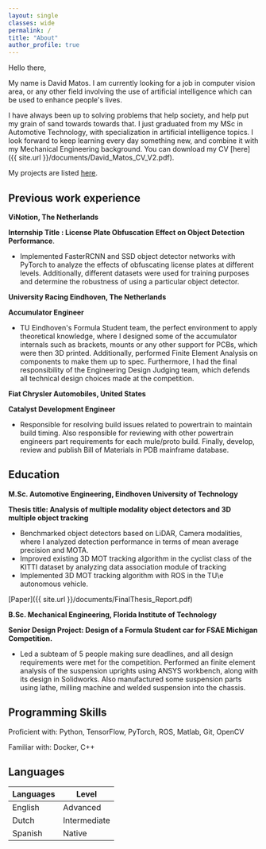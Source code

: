 ```yaml
---
layout: single
classes: wide
permalink: /
title: "About"
author_profile: true
---
```


Hello there, 

My name is David Matos. I am currently looking for a job in computer vision area, or any other field involving the use of artificial intelligence which can be used to enhance people's lives. 

I have always been up to solving problems that help society, and help put my grain of sand towards towards that. I just graduated from my MSc in Automotive Technology, with specialization in artificial intelligence topics. I look forward to keep learning every day something new, and combine it with my Mechanical Engineering background. You can download my CV [here]({{ site.url }}/documents/David_Matos_CV_V2.pdf). 

My projects are listed [here]({{site.url}}/projects).

## Previous work experience

**ViNotion, The Netherlands**

**Internship Title : License Plate Obfuscation Effect on Object Detection Performance**. 
* Implemented  FasterRCNN and SSD object detector networks with PyTorch to analyze the effects of obfuscating license plates  at different levels. Additionally, different datasets were used for training purposes and determine the robustness of using a particular object detector.

**University Racing Eindhoven, The Netherlands**

**Accumulator Engineer**

* TU Eindhoven's Formula Student team, the perfect environment to apply theoretical knowledge, where I designed some of the accumulator internals such as brackets, mounts or any other support for PCBs, which were then 3D printed. Additionally, performed Finite Element Analysis on components to make them up to spec. Furthermore, I had the final responsibility of the Engineering Design Judging team, which defends all technical design choices made at the competition.

**Fiat Chrysler Automobiles, United States**

**Catalyst Development Engineer**

* Responsible for resolving build issues related to powertrain to maintain build timing. Also responsible for reviewing with other powertrain engineers part requirements for each mule/proto build. Finally, develop, review and publish Bill of Materials in PDB mainframe database.


## Education
**M.Sc. Automotive Engineering, Eindhoven University of Technology**

**Thesis title: Analysis of multiple modality object detectors and 3D multiple object tracking**

* Benchmarked object detectors based on LiDAR, Camera modalities, where I analyzed detection performance in terms of mean average precision and MOTA.
* Improved existing 3D MOT tracking algorithm  in the cyclist class of the KITTI dataset by analyzing data association module of tracking
* Implemented 3D MOT tracking algorithm with ROS in the TU\e autonomous vehicle.

[Paper]({{ site.url }}/documents/FinalThesis_Report.pdf)  

**B.Sc. Mechanical Engineering, Florida Institute of Technology**

**Senior Design Project: Design of a Formula Student car for FSAE Michigan Competition.**

* Led a subteam of 5 people making sure deadlines, and all design requirements were met for the competition. Performed an finite element analysis of the suspension uprights using ANSYS workbench, along with its design in Solidworks. Also manufactured some suspension parts using lathe, milling machine and welded suspension into the chassis.


## Programming Skills
Proficient with: Python, TensorFlow, PyTorch, ROS, Matlab, Git, OpenCV

Familiar with: Docker, C++

## Languages

| Languages 	|     Level    	|
| ---------	    | ------------	|
|  English  	|   Advanced   	|
|   Dutch   	| Intermediate 	|
|  Spanish  	|    Native    	|




